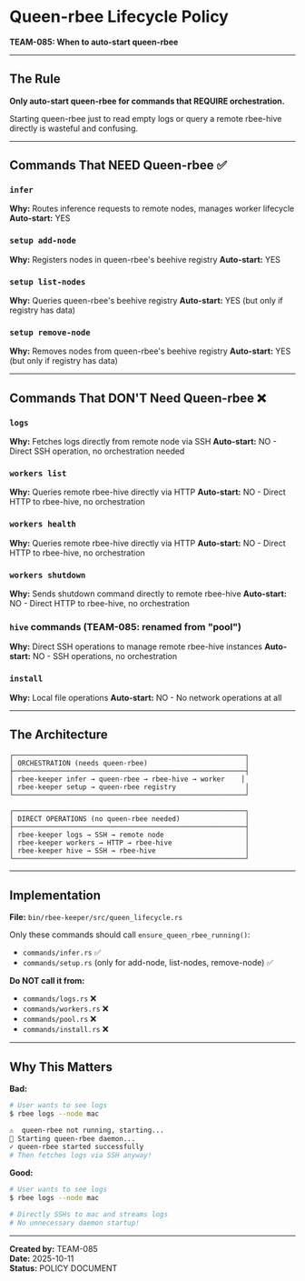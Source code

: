 # Queen-rbee Lifecycle Policy

**TEAM-085: When to auto-start queen-rbee**

---

## The Rule

**Only auto-start queen-rbee for commands that REQUIRE orchestration.**

Starting queen-rbee just to read empty logs or query a remote rbee-hive directly is wasteful and confusing.

---

## Commands That NEED Queen-rbee ✅

### `infer`
**Why:** Routes inference requests to remote nodes, manages worker lifecycle
**Auto-start:** YES

### `setup add-node`
**Why:** Registers nodes in queen-rbee's beehive registry
**Auto-start:** YES

### `setup list-nodes`
**Why:** Queries queen-rbee's beehive registry
**Auto-start:** YES (but only if registry has data)

### `setup remove-node`
**Why:** Removes nodes from queen-rbee's beehive registry
**Auto-start:** YES (but only if registry has data)

---

## Commands That DON'T Need Queen-rbee ❌

### `logs`
**Why:** Fetches logs directly from remote node via SSH
**Auto-start:** NO - Direct SSH operation, no orchestration needed

### `workers list`
**Why:** Queries remote rbee-hive directly via HTTP
**Auto-start:** NO - Direct HTTP to rbee-hive, no orchestration

### `workers health`
**Why:** Queries remote rbee-hive directly via HTTP
**Auto-start:** NO - Direct HTTP to rbee-hive, no orchestration

### `workers shutdown`
**Why:** Sends shutdown command directly to remote rbee-hive
**Auto-start:** NO - Direct HTTP to rbee-hive, no orchestration

### `hive` commands (TEAM-085: renamed from "pool")
**Why:** Direct SSH operations to manage remote rbee-hive instances
**Auto-start:** NO - SSH operations, no orchestration

### `install`
**Why:** Local file operations
**Auto-start:** NO - No network operations at all

---

## The Architecture

```
┌─────────────────────────────────────────────────────────┐
│ ORCHESTRATION (needs queen-rbee)                        │
├─────────────────────────────────────────────────────────┤
│ rbee-keeper infer → queen-rbee → rbee-hive → worker    │
│ rbee-keeper setup → queen-rbee registry                 │
└─────────────────────────────────────────────────────────┘

┌─────────────────────────────────────────────────────────┐
│ DIRECT OPERATIONS (no queen-rbee needed)                │
├─────────────────────────────────────────────────────────┤
│ rbee-keeper logs → SSH → remote node                    │
│ rbee-keeper workers → HTTP → rbee-hive                  │
│ rbee-keeper hive → SSH → rbee-hive                      │
└─────────────────────────────────────────────────────────┘
```

---

## Implementation

**File:** `bin/rbee-keeper/src/queen_lifecycle.rs`

Only these commands should call `ensure_queen_rbee_running()`:
- `commands/infer.rs` ✅
- `commands/setup.rs` (only for add-node, list-nodes, remove-node) ✅

**Do NOT call it from:**
- `commands/logs.rs` ❌
- `commands/workers.rs` ❌
- `commands/pool.rs` ❌
- `commands/install.rs` ❌

---

## Why This Matters

**Bad:**
```bash
# User wants to see logs
$ rbee logs --node mac

⚠️  queen-rbee not running, starting...
🚀 Starting queen-rbee daemon...
✓ queen-rbee started successfully
# Then fetches logs via SSH anyway!
```

**Good:**
```bash
# User wants to see logs
$ rbee logs --node mac

# Directly SSHs to mac and streams logs
# No unnecessary daemon startup!
```

---

**Created by:** TEAM-085  
**Date:** 2025-10-11  
**Status:** POLICY DOCUMENT
